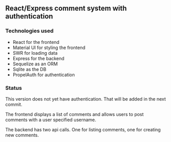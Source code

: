 ## React/Express comment system with authentication

### Technologies used

 - React for the frontend
 - Material UI for styling the frontend
 - SWR for loading data
 - Express for the backend
 - Sequelize as an ORM
 - Sqlite as the DB
 - PropelAuth for authentication

### Status

This version does not yet have authentication. That will be added
in the next commit.

The frontend displays a list of comments and allows users to post comments with a user specified username.

The backend has two api calls. One for listing comments, one for creating new comments.
